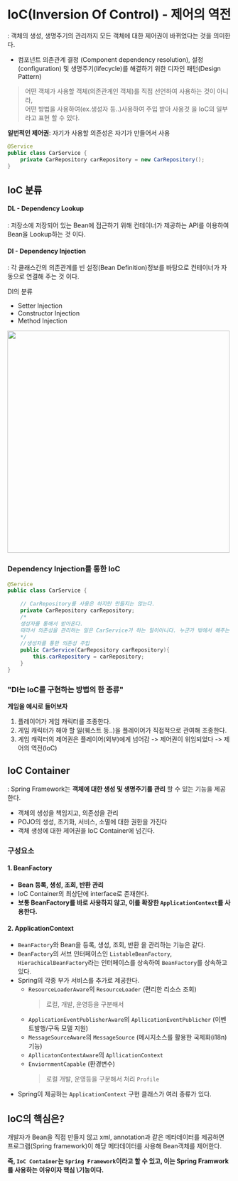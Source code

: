 # IoC(Inversion Of Control) - 제어의 역전
: 객체의 생성, 생명주기의 관리까지 모든 객체에 대한 제어권이 바뀌었다는 것을 의미한다.
- 컴포넌트 의존관계 결정 (Component dependency resolution), 설정(configuration) 및 생명주기(lifecycle)를 해결하기 위한 디자인 패턴(Design Pattern)
>어떤 객체가 사용할 객체(의존관계인 객체)를 직접 선언하여 사용하는 것이 아니라,  
>어떤 방법을 사용하여(ex.생성자 등..)사용하여 주입 받아 사용것 을 IoC의 일부라고 표현 할 수 있다.

**일번적인 제어권**: 자기가 사용할 의존성은 자기가 만들어서 사용
```java
@Service
public class CarService {
	private CarRepository carRepository = new CarRepository();
}
```

## IoC 분류
#### DL - Dependency Lookup
: 저장소에 저장되어 있는 Bean에 접근하기 위해 컨테이너가 제공하는 API를 이용하여 Bean을 Lookup하는 것 이다.

#### DI - Dependency Injection
: 각 클래스간의 의존관계를 빈 설정(Bean Definition)정보를 바탕으로 컨테이너가 자동으로 연결해 주는 것 이다.

DI의 분류
- Setter Injection
- Constructor Injection
- Method Injection  

<img width=500px src=./img/DI-DL.png>

### Dependency Injection를 통한 IoC
```java
@Service
public class CarService {
	
    // CarRepository를 사용은 하지만 만들지는 않는다.
	private CarRepository carRepository;
    /*
    생성자를 통해서 받아온다.
    따라서 의존성을 관리하는 일은 CarService가 하는 일이아니다. 누군가 밖에서 해주는 것이다.
    */
    //생성자를 통한 의존성 주입 
    public CarService(CarRepository carRepository){
    	this.carRepository = carRepository;
    }
}
```
### "DI는 IoC를 구현하는 방법의 한 종류"
**게임을 예시로 들어보자**
1. 플레이어가 게임 캐릭터를 조종한다.
2. 게임 캐릭터가 해야 할 일(퀘스트 등..)을 플레이어가 직접적으로 관여해 조종한다.
3. 게임 캐릭터의 제어권은 플레이어(외부)에게 넘어감 -> 제어권이 위임되었다 -> 제어의 역전(IoC)

## IoC Container
: Spring Framework는 **객체에 대한 생성 및 생명주기를 관리** 할 수 있는 기능을 제공한다.
- 객체의 생성을 책임지고, 의존성을 관리
- POJO의 생성, 초기화, 서비스, 소멸에 대한 권한을 가진다
- 객체 생성에 대한 제어권을 IoC Container에 넘긴다.

### 구성요소

#### 1. BeanFactory
- **Bean 등록, 생성, 조회, 반환 관리**
- IoC Container의 최상단에 interface로 존재한다.
- **보통 BeanFactory를 바로 사용하지 않고, 이를 확장한 `ApplicationContext`를 사용한다.**

#### 2. ApplicationContext
- `BeanFactory`와 Bean을 등록, 생성, 조회, 반환 을 관리하는 기능은 같다.
- `BeanFactory`의 서브 인터페이스인 `ListableBeanFactory`, `HierachicalBeanFactory`라는 인터페이스를 상속하여 `BeanFactory`를 상속하고 있다.
- Spring의 각종 부가 서비스를 추가로 제공한다.  
    - `ResourceLoaderAware`의 `ResourceLoader` (편리한 리소스 조회)
        > 로컬, 개발, 운영등을 구분해서 
    - `ApplicationEventPublisherAware`의 `ApllicationEventPublicher` (이벤트발행/구독 모델 지원)
    - `MessageSourceAware`의 `MessageSource` (메시지소스를 활용한 국제화(i18n) 기능)
    - `ApllicatonContextAware`의 `ApllicationContext`
    - `EnviornmentCapable` (환경변수)
        > 로컬 개발, 운영등을 구분해서 처리 `Profile`
- Spring이 제공하는 `ApplicationContext` 구현 클래스가 여러 종류가 있다.

## IoC의 핵심은?
개발자가 Bean을 직접 만들지 않고 xml, annotation과 같은 메타데이터를 제공하면 프로그램(Spring framework)이 해당 메타데이터를 사용해 Bean객체를 제어한다.  

**즉, `IoC Container`는 `Spring Framework`이라고 할 수 있고, 이는 Spring Framwork를 사용하는 이유이자 핵심 \기능이다.**